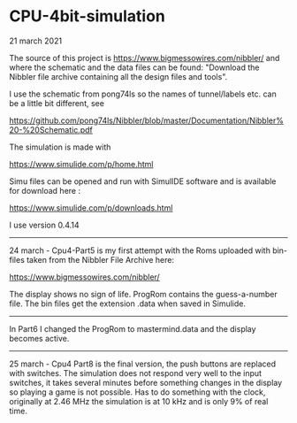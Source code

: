 # CPU-4bit-simulation
21 march 2021

The source of this project is https://www.bigmessowires.com/nibbler/ and where the schematic and the data files can be found:
"Download the Nibbler file archive containing all the design files and tools".

I use the schematic from pong74ls so the names of tunnel/labels etc. can be a little bit different, see 

https://github.com/pong74ls/Nibbler/blob/master/Documentation/Nibbler%20-%20Schematic.pdf

The simulation is made with 

https://www.simulide.com/p/home.html

Simu files can be opened and run with SimulIDE software and is available for download here :

https://www.simulide.com/p/downloads.html

I use version 0.4.14

*****************************

24 march - Cpu4-Part5 is my first attempt with the Roms uploaded with bin-files taken from the Nibbler File Archive here:

https://www.bigmessowires.com/nibbler/

The display shows no sign of life. ProgRom contains the guess-a-number file.
The bin files get the extension .data when saved in Simulide.

**************************

In Part6 I changed the ProgRom to mastermind.data and the display becomes active.

**************************************

25 march - Cpu4 Part8 is the final version, the push buttons are replaced with switches. The simulation does not respond very well to the input switches, it takes several minutes before something changes in the display so playing a game is not possible. Has to do something with the clock, originally at 2.46 MHz the simulation is at 10 kHz and is only 9% of real time.
